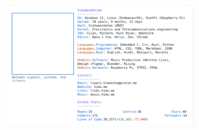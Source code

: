 <a href="https://github.com/HimuCodes">
  <picture>
    <source media="(prefers-color-scheme: dark)" srcset="https://raw.githubusercontent.com/HimuCodes/HimuCodes/main/dark.svg?b=1761709569">
    <img alt="HimuCodes's GitHub Profile README" src="https://raw.githubusercontent.com/HimuCodes/HimuCodes/main/light.svg?b=1761709569">
  </picture>
</a>
